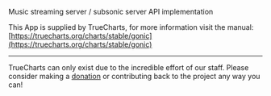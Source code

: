 Music streaming server / subsonic server API implementation

This App is supplied by TrueCharts, for more information visit the manual: [https://truecharts.org/charts/stable/gonic](https://truecharts.org/charts/stable/gonic)

---

TrueCharts can only exist due to the incredible effort of our staff.
Please consider making a [donation](https://truecharts.org/about/sponsor) or contributing back to the project any way you can!
